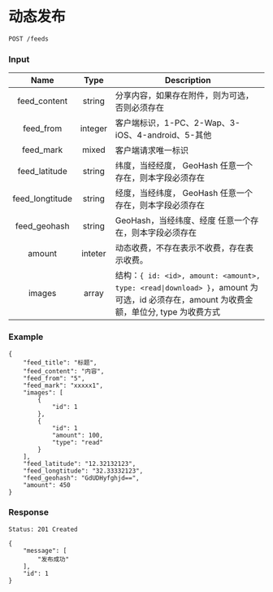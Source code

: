 # 动态发布

```
POST /feeds
```

### Input

| Name | Type | Description |
|:----:|:----:|----|
| feed_content | string | 分享内容，如果存在附件，则为可选，否则必须存在 |
| feed_from | integer | 客户端标识，1-PC、2-Wap、3-iOS、4-android、5-其他 |
| feed_mark | mixed | 客户端请求唯一标识 |
| feed_latitude | string | 纬度，当经经度， GeoHash 任意一个存在，则本字段必须存在 |
| feed_longtitude | string | 经度，当经纬度， GeoHash 任意一个存在，则本字段必须存在 |
| feed_geohash | string | GeoHash，当经纬度、经度 任意一个存在，则本字段必须存在 |
| amount | inteter | 动态收费，不存在表示不收费，存在表示收费。|
| images | array | 结构：`{ id: <id>, amount: <amount>, type: <read\|download> }`，amount 为可选，id 必须存在，amount 为收费金额，单位分, type 为收费方式 |


### Example
```json5
{
    "feed_title": "标题",
    "feed_content": "内容",
    "feed_from": "5",
    "feed_mark": "xxxxx1",
    "images": [
        {
            "id": 1
        },
        {
            "id": 1
            "amount": 100,
            "type": "read"
        }
    ],
    "feed_latitude": "12.32132123",
    "feed_longtitude": "32.33332123",
    "feed_geohash": "GdUDHyfghjd==",
    "amount": 450
}
```

### Response

```
Status: 201 Created
```
```json5
{
    "message": [
        "发布成功"
    ],
    "id": 1
}
```
